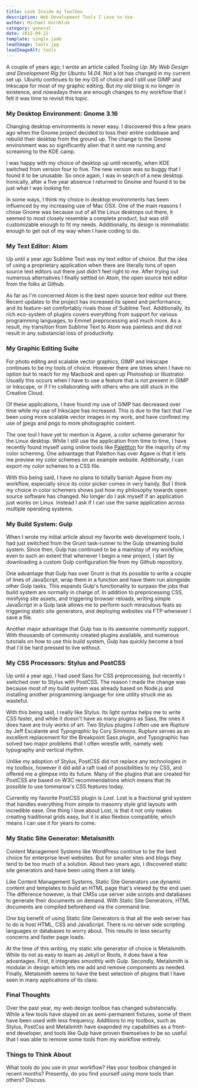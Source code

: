 ```yaml
---
title: Look Inside my Toolbox
description: Web Development Tools I Love to Use
author: Michael Kornblum
category: general
date: 2015-09-22
template: single.jade
leadImage: tools.jpg
leadImageAlt: tools
---
```


A couple of years ago, I wrote an article called *Tooling Up: My Web Design and Development Rig for Ubuntu 14.04.* Not a lot has changed in my current set up. Ubuntu continues to be my OS of choice and I still use GIMP and Inkscape for most of my graphic editing. But my old blog is no longer in existence, and nowadays there are enough changes to my workflow that I felt it was time to revisit this topic.

### My Desktop Environment: Gnome 3.16

Changing desktop environments is never easy. I discovered this a few years ago when the Gnome project decided to toss their entire codebase and rebuild their desktop from the ground up. The change to the Gnome environment was so significantly alien that it sent me running and screaming to the KDE camp.

I was happy with my choice of desktop up until recently, when KDE switched from version four to five. The new version was so buggy that I found it to be unusable. So once again, I was in search of a new desktop. Ironically, after a five year absence I returned to Gnome and found it to be just what I was looking for.

In some ways, I think my choice in desktop environments has been influenced by my increasing use of Mac OSX. One of the main reasons I chose Gnome was because out of all the Linux desktops out there, it seemed to most closely resemble a complete product, but was still customizable enough to fit my needs. Additionally, its design is minimalistic enough to get out of my way when I have coding to do.

### My Text Editor: Atom
Up until a year ago Sublime Text was my text editor of choice. But the idea of using a proprietary application when there are literally tons of open source text editors out there just didn't feel right to me. After trying out numerous alternatives I finally settled on Atom, the open source text editor from the folks at Github.

As far as I'm concerned Atom is the best open source text editor out there. Recent updates to the project has increased its speed and performance, and its feature-set comfortably rivals those of Sublime Text. Additionally, its rich eco-system of plugins covers everything from support for various programming languages, to Emmet preprocessing and much more. As a result, my transition from Sublime Text to Atom was painless and did not result in any substancial loss of productivity.

### My Graphic Editing Suite
For photo editng and scalable vector graphics, GIMP and Inkscape continues to be my tools of choice. However there are times when I have no option but to reach for my Macbook and open up Photoshop or Illustrator. Usually this occurs when I have to use a feature that is not present in GIMP or Inkscape, or if I'm collaborating with others who are still stuck in the Creative Cloud.

Of these applications, I have found my use of GIMP has decreased over time while my use of Inkscape has increased. This is due to the fact that I've been using more scalable vector images in my work, and have confined my use of jpegs and pngs to more photographic content.

The one tool I have yet to mention is Agave, a color scheme generator for the Linux desktop. While I still use the application from time to time, I have recently found myself using online tools like [Palettton](http://colorschemedesigner.com/) for the majority of my color scheming.  One advantage that Paletton has over Agave is that it lets me preview my color schemes on an example website. Additionally, I can export my color schemes to a CSS file.

With this being said, I have no plans to totally banish Agave from my workflow, especially since its color picker comes in very handy. But I think my choice in color schemers shows just how my philosophy towards open source software has changed. No longer do I ask myself if an application just works on Linux. Instead I ask if I can use the same application across multiple operating systems.

### My Build System: Gulp

When I wrote my initial article about my favorite web development tools, I had just switched from the Grunt task-runner to the Gulp streaming build system. Since then, Gulp has continued to be a mainstay of my workflow, even to such an extent that whenever I begin a new project, I start by downloading a custom Gulp configuration file from my Github repository.

One advantage that Gulp has over Grunt is that its possible to write a couple of lines of JavaScript, wrap them in a function and have them run alongside other Gulp tasks. This expands Gulp's functionality to surpass the jobs that build system are normally in charge of. In addition to preprocessing CSS, minifying site assets, and triggering browser reloads, writing simple JavaScript in a Gulp task allows me to perform such miraculous feats as triggering static site generators, and deploying websites via FTP whenever I save a file.

Another major advantage that Gulp has is its awesome community support. With thousands of community created plugins available, and numerous tutorials on how to use this build system, Gulp has quickly become a tool that I'd be hard pressed to live without.

### My CSS Processors: Stylus and PostCSS
Up until a year ago, I had used Sass for CSS preprocessing, but recently I switched over to Stylus with PostCSS. The reason I made the change was because most of my build system was already based on Node.js and installing another programming language for one utility struck me as wasteful.

With this being said, I really like Stylus. Its light syntax helps me to write CSS faster, and while it doesn't have as many plugins as Sass, the ones it does have are truly works of art. Two Stylus plugins I often use are *Rupture* by Jeff Escalante and *Typographic* by Cory Simmons. Rupture serves as an excellent replacement for the Breakpoint Sass plugin, and Typographic has solved two major problems that I often wrestle with, namely web typography and vertical rhythm.

Unlike my adoption of Stylus, PostCSS did not replace any technologies in my toolbox, however it did add a raft load of possibilities to my CSS, and offered me a glimpse into its future. Many of the plugins that are created for PostCSS are based on W3C recommendations which means that its possible to use tommarow's CSS features today.

Currently my favorite PostCSS plugin is *Lost*. Lost is a fractional grid system that handles everything from simple to masonry style grid layouts with incredible ease. One thing I love about Lost, is that it not only makes creating traditional grids easy, but it is also flexbox compatible, which means I can use it for years to come.

### My Static Site Generator: Metalsmith
Content Management Systems like WordPress continue to be the best choice for enterprise level websites. But for smaller sites and blogs they tend to be too much of a solution. About two years ago, I discovered static site generators and have been using them a lot lately.

Like Content Management Systems, Static Site Generators use dynamic content and  templates to build an HTML page that's viewed by the end user. The difference however, is that CMSs use server side scripts and databases to generate their documents on demand. With Static Site Generators, HTML documents are compiled beforehand via the command line.

One big benefit of using Static Site Generators is that all the web server has to do is host HTML, CSS and JavaScript. There is no server side scripting languages or databases to worry about. This results in less security concerns and faster page loads.

At the time of this writing, my static site generator of choice is Metalsmith. While its not as easy to learn as Jekyll or Roots, it does have a few advantages. First, it integrates smoothly with Gulp. Secondly, Metalsmith is modular in design which lets me add and remove components as needed. Finally, Metalsmith seems to have the best selection of plugins that I have seen in many applications of its class.

### Final Thoughts
Over the past year, my web design toolbox has changed substancially. While a few tools have stayed on as semi-permanent fixtures, some of them have been used with less frequency. Additions to my toolbox, such as Stylus, PostCss and Metalsmith have exapnded my capabilities as a front-end developer, and tools like Gulp have proven themselves to be so useful that I was able to remove some tools from my workflow entirely.

### Things to Think About
What tools do you use in your workflow? Has your toolbox changed in recent months? Presently, do you find yourself using more tools than others? Discuss.

